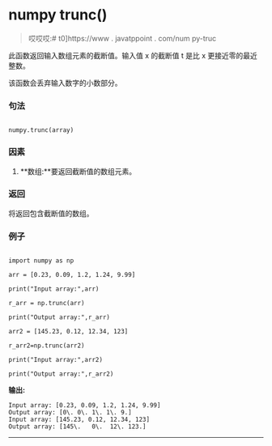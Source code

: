 # numpy trunc()

> 哎哎哎:# t0]https://www . javatppoint . com/num py-truc

此函数返回输入数组元素的截断值。输入值 x 的截断值 t 是比 x 更接近零的最近整数。

该函数会丢弃输入数字的小数部分。

### 句法

```

numpy.trunc(array)

```

### 因素

1.  **数组:**要返回截断值的数组元素。

### 返回

将返回包含截断值的数组。

### 例子

```

import numpy as np

arr = [0.23, 0.09, 1.2, 1.24, 9.99]

print("Input array:",arr)

r_arr = np.trunc(arr)

print("Output array:",r_arr)

arr2 = [145.23, 0.12, 12.34, 123]

r_arr2=np.trunc(arr2)

print("Input array:",arr2)

print("Output array:",r_arr2)

```

**输出:**

```
Input array: [0.23, 0.09, 1.2, 1.24, 9.99]
Output array: [0\. 0\. 1\. 1\. 9.]
Input array: [145.23, 0.12, 12.34, 123]
Output array: [145\.   0\.  12\. 123.]

```

* * *